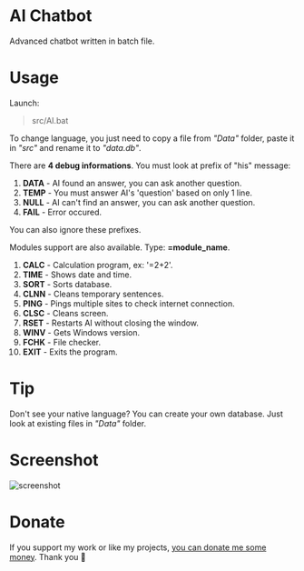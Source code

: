 # AI Chatbot
Advanced chatbot written in batch file.

# Usage
Launch:
> src/AI.bat

To change language, you just need to copy a file from *"Data"* folder, paste it in *"src"* and rename it to *"data.db"*.

There are **4 debug informations**. You must look at prefix of "his" message:
 1. **DATA** - AI found an answer, you can ask another question.
 2. **TEMP** - You must answer AI's 'question' based on only 1 line.
 3. **NULL** - AI can't find an answer, you can ask another question.
 4. **FAIL** - Error occured.

You can also ignore these prefixes.

Modules support are also available. Type: **=module_name**.
 1. **CALC** - Calculation program, ex: '=2+2'.
 2. **TIME** - Shows date and time.
 3. **SORT** - Sorts database.
 4. **CLNN** - Cleans temporary sentences.
 5. **PING** - Pings multiple sites to check internet connection.
 6. **CLSC** - Cleans screen.
 7. **RSET** - Restarts AI without closing the window.
 8. **WINV** - Gets Windows version.
 9. **FCHK** - File checker.
 10. **EXIT** - Exits the program.


# Tip
Don't see your native language? You can create your own database. Just look at existing files in *"Data"* folder.

# Screenshot
![screenshot](https://i.imgur.com/SdKIMHZ.png)

# Donate
If you support my work or like my projects, [you can donate me some money](https://github.com/hXR16F/donate/blob/master/README.md). Thank you 💙
